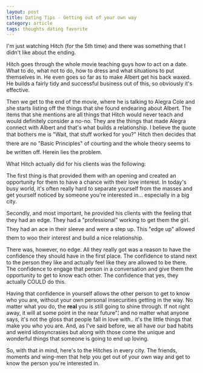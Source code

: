 ```yaml
---
layout: post
title: Dating Tips - Getting out of your own way
category: article
tags: thoughts dating favorite
---
```


I'm just watching Hitch (for the 5th time) and there was something that I didn't like about the ending.

Hitch goes through the whole movie teaching guys how to act on a date. What to do, what not to do, how to dress and what situations to put themselves in. He even goes so far as to make Albert get his back waxed. He builds a fairly tidy and successful business out of this, so obviously it's effective.

Then we get to the end of the movie, where he is talking to Alegra Cole and she starts listing off the things that she found endearing about Albert. The items that she mentions are all things that Hitch would never teach and would definitely consider a no-no. They are the things that made Alegra connect with Albert and that's what builds a relationship. I believe the quote that bothers me is "Wait, that stuff worked for you?" Hitch then decides that there are no "Basic Principles" of courting and the whole theory seems to be written off. Herein lies the problem.

What Hitch actually did for his clients was the following:

The first thing is that provided them with an opening and created an opportunity for them to have a chance with their love interest. In today's busy world, it's often really hard to separate yourself from the masses and get yourself noticed by someone you're interested in... especially in a big city.

Secondly, and most important, he provided his clients with the feeling that they had an edge. They had a "professional" working to get them the girl. They had an ace in their sleeve and were a step up. This "edge up" allowed them to woo their interest and build a nice relationship.

There was, however, no edge. All they really got was a reason to have the confidence they should have in the first place. The confidence to stand next to the person they like and actually feel like they are allowed to be there. The confidence to engage that person in a conversation and give them the opportunity to get to know each other. The confidence that yes, they actually <span class="caps">COULD</span> do this.

Having that confidence in yourself allows the other person to get to know who you are, without your own personal insecurities getting in the way. No matter what you do, the **real** you is still going to shine through. If not right away, it will at some point in the near future"¦ and no matter what anyone says, it's not the gloss that people fall in love with.. it's the little things that make you who you are. And, as I've said before, we all have our bad habits and weird idiosyncrasies but along with those come the unique and wonderful things that someone is going to end up loving.

So, with that in mind, here's to the Hitches in every city. The friends, moments and wing-men that help you get out of your own way and get to know the person you're interested in.